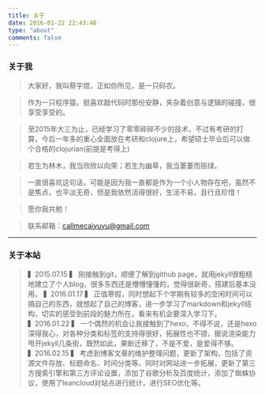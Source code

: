 ```yaml
---
title: 关于
date: 2016-01-22 22:43:48
type: "about"
comments: false
---
```

### 关于我

>大家好，我叫蔡宇煜，正如你所见，是一只码农。

>作为一只程序猿，挺喜欢敲代码时那份安静，夹杂着创意与逻辑的碰撞，很享受享受的。

>至2015年大三为止，已经学习了零零碎碎不少的技术，不过有考研的打算，今后一年多的重心全面放在考研和clojure上，希望硕士毕业后可以做个合格的clojurian(前提是考得上)

>若生为林木，我当欣欣以向荣；若生为幽草，我当萋萋而摇绿。

>一直很喜欢这句话，可能是因为我一直都是作为一个小人物存在吧，虽然不是焦点，也平淡无奇，但是我依然活得很好，生活不易，且行且珍惜！

>愿你我共勉！

>联系邮箱：callmecaiyuyu@gmail.com

---

### 关于本站
<!--
待添加：
书单
在线简历
-->

>▍2015.07.15  ▍ 刚接触到git，顺便了解到github page，就用jekyll很粗糙地建立了个人blog，很多东西还是懵懵懂懂的，觉得很新奇，搭建后基本没用。
>▍2016.01.17  ▍ 正值寒假，同时想起下个学期有较多的空闲时间可以搞自己的东西，就想起了自己的博客，进一步学习了markdown和jekyll结构，切实的感受到前段的魅力所在，看来有机会要深入学习下。
>▍2016.01.22  ▍ 一个偶然的机会让我接触到了hexo，不得不说，还是hexo深得我心，对各种分类和标签的支持得很好，拓展性也不错，据说渲染能力甩开jekyll几条街，既然如此，果断迁移了，不是不爱，是爱得不够。
>▍2016.02.15  ▍ 考虑到博客文章的维护整理问题，更新了架构，包括了资源文件存放、标题命名、时间分类等。同时对网站进一步拓展，更新了第三方搜索引擎和第三方评论设置，添加了谷歌分析及百度统计，添加了蜘蛛协议，使用了leancloud对站点进行统计，进行SEO优化等。